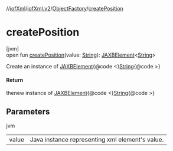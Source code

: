 //[iofXml](../../../index.md)/[iofXml.v2](../index.md)/[ObjectFactory](index.md)/[createPosition](create-position.md)

# createPosition

[jvm]\
open fun [createPosition](create-position.md)(value: [String](https://docs.oracle.com/javase/8/docs/api/java/lang/String.html)): [JAXBElement](https://docs.oracle.com/javase/8/docs/api/javax/xml/bind/JAXBElement.html)<[String](https://docs.oracle.com/javase/8/docs/api/java/lang/String.html)>

Create an instance of [JAXBElement](https://docs.oracle.com/javase/8/docs/api/javax/xml/bind/JAXBElement.html){@code <}[String](https://docs.oracle.com/javase/8/docs/api/java/lang/String.html){@code >}

#### Return

thenew instance of [JAXBElement](https://docs.oracle.com/javase/8/docs/api/javax/xml/bind/JAXBElement.html){@code <}[String](https://docs.oracle.com/javase/8/docs/api/java/lang/String.html){@code >}

## Parameters

jvm

| | |
|---|---|
| value | Java instance representing xml element's value. |
